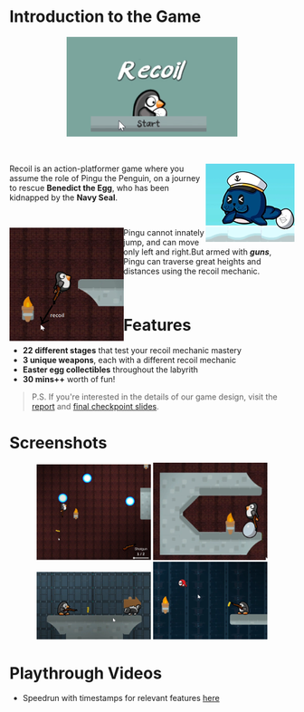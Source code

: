 # Introduction to the Game

<div align="center">
    <img width="60%" src="screenshots/v1.0/main_menu.png" />
</div>

&nbsp;
&nbsp;

<p align="right">
<img align="right" src="screenshots\v1.0\seal_with_benedict.png" />

Recoil is an action-platformer game where you assume the role of Pingu the Penguin, on a journey to rescue **Benedict the Egg**, who has been kidnapped by the **Navy Seal**.

</p>

&nbsp;
&nbsp;

<p align="right">
<img width="40%" height=200 align="left" src="screenshots/v1.0/Recoil_example.png" />

Pingu cannot innately jump, and can move only left and right.But armed with **_guns_**, Pingu can traverse great heights and distances using the recoil mechanic.

</p>

&nbsp;
&nbsp;
&nbsp;

# Features

- **22 different stages** that test your recoil mechanic mastery
- **3 unique weapons**, each with a different recoil mechanic
- **Easter egg collectibles** throughout the labyrith
- **30 mins++** worth of fun!

> P.S. If you're interested in the details of our game design, visit the [report](REPORT.docx) and [final checkpoint slides](https://docs.google.com/presentation/d/e/2PACX-1vQFQ5V24Kf21UT13KwYKII_u5fMjBHDwYlm7RuOL2R71W9lvnPlBW68L_oItyH55JE4pRXMBPcGga8a/pub?start=false&loop=false&delayms=3000).

# Screenshots

<div align="center" style="justify-content: center;">
<img style="max-width:40%" src="screenshots/v1.0/energy_cores.png" />
<img style="max-width:40%" src="screenshots/v1.0/Egg_Pickup.png" />
<img style="max-width:40%" src="screenshots/v1.0/enemy.png" />
<img style="max-width:40%" src="screenshots/v1.0/enemy2.png" />
</div>

# Playthrough Videos

- Speedrun with timestamps for relevant features [here](https://www.youtube.com/watch?v=2_mM3nSqtXs)
